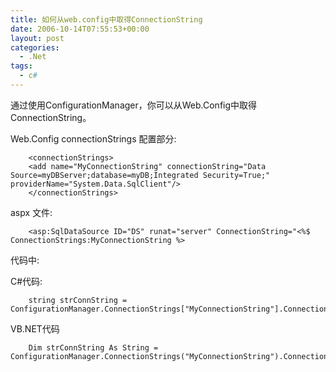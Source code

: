 ```yaml
---
title: 如何从web.config中取得ConnectionString
date: 2006-10-14T07:55:53+00:00
layout: post
categories:
  - .Net
tags:
  - c#
---
```


通过使用ConfigurationManager，你可以从Web.Config中取得ConnectionString。

Web.Config connectionStrings 配置部分:
```
    <connectionStrings>
    <add name="MyConnectionString" connectionString="Data Source=myDBServer;database=myDB;Integrated Security=True;" providerName="System.Data.SqlClient"/>
    </connectionStrings>
```

aspx 文件:
```
    <asp:SqlDataSource ID="DS" runat="server" ConnectionString="<%$ ConnectionStrings:MyConnectionString %>
```

代码中:

C#代码:
```
    string strConnString = ConfigurationManager.ConnectionStrings["MyConnectionString"].ConnectionString;
```

VB.NET代码
```
    Dim strConnString As String = ConfigurationManager.ConnectionStrings("MyConnectionString").ConnectionString
```